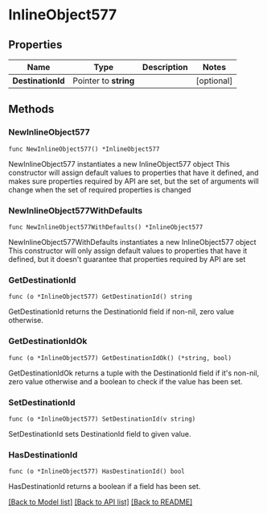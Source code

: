 # InlineObject577

## Properties

Name | Type | Description | Notes
------------ | ------------- | ------------- | -------------
**DestinationId** | Pointer to **string** |  | [optional] 

## Methods

### NewInlineObject577

`func NewInlineObject577() *InlineObject577`

NewInlineObject577 instantiates a new InlineObject577 object
This constructor will assign default values to properties that have it defined,
and makes sure properties required by API are set, but the set of arguments
will change when the set of required properties is changed

### NewInlineObject577WithDefaults

`func NewInlineObject577WithDefaults() *InlineObject577`

NewInlineObject577WithDefaults instantiates a new InlineObject577 object
This constructor will only assign default values to properties that have it defined,
but it doesn't guarantee that properties required by API are set

### GetDestinationId

`func (o *InlineObject577) GetDestinationId() string`

GetDestinationId returns the DestinationId field if non-nil, zero value otherwise.

### GetDestinationIdOk

`func (o *InlineObject577) GetDestinationIdOk() (*string, bool)`

GetDestinationIdOk returns a tuple with the DestinationId field if it's non-nil, zero value otherwise
and a boolean to check if the value has been set.

### SetDestinationId

`func (o *InlineObject577) SetDestinationId(v string)`

SetDestinationId sets DestinationId field to given value.

### HasDestinationId

`func (o *InlineObject577) HasDestinationId() bool`

HasDestinationId returns a boolean if a field has been set.


[[Back to Model list]](../README.md#documentation-for-models) [[Back to API list]](../README.md#documentation-for-api-endpoints) [[Back to README]](../README.md)


